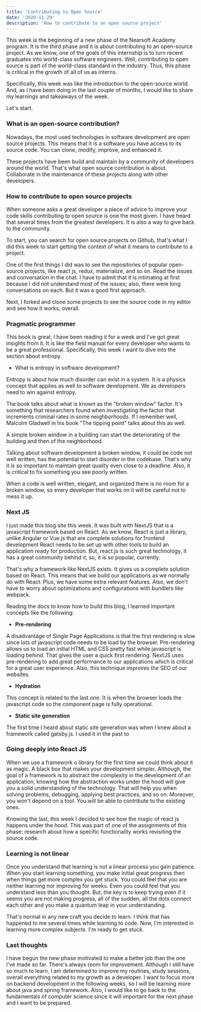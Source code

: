 ```yaml
---
title: 'Contributing to Open Source'
date: '2020-11-29'
description: 'How to contribute to an open source project'
---
```


This week is the beginning of a new phase of the Nearsoft Academy program. It is the third phase and it is about contributing to an open-source project. As we know, one of the goals of this internship is to turn recent graduates into world-class software engineers. Well, contributing to open source is part of the world-class standard in the industry. Thus, this phase is critical in the growth of all of us as interns.

Specifically, this week was like the introduction to the open-source world. And, as I have been doing in the last couple of months, I would like to share my learnings and takeaways of the week.

Let's start.

### **What is an open-source contribution?**

Nowadays, the most used technologies in software development are open source projects. This means that it is a software you have access to its source code. You can clone, modify, improve, and enhanced it.

These projects have been build and maintain by a community of developers around the world. That's what open source contribution is about. Collaborate in the maintenance of these projects along with other developers.

### **How to contribute to open source projects**

When someone asks a great developer a piece of advice to improve your code skills contributing to open source is one the most given. I have heard that several times from the greatest developers. It is also a way to give back to the community.

To start, you can search for open source projects on Github, that's what I did this week to start getting the context of what it means to contribute to a project.

One of the first things I did was to see the repositories of popular open-source projects, like react js, redux, materialize, and so on. Read the issues and conversation in the chat. I have to admit that it is intimating at first because I did not understand most of the issues; also, there were long conversations on each. But it was a good first approach.

Next, I forked and clone some projects to see the source code in my editor and see how it works, overall.

### **Pragmatic programmer**

This book is great, I have been reading it for a week and I've got great insights from it. It is like the field manual for every developer who wants to be a great professional. Specifically, this week I want to dive into the section about entropy.

- What is entropy in software development?

Entropy is about how much disorder can exist in a system. It is a physics concept that applies as well to software development. We as developers need to win against entropy.

The book talks about what is known as the "broken window" factor. It's something that researchers found when investigating the factor that increments criminal rates in some neighborhoods. If I remember well, Malcolm Gladwell in his book "The tipping point" talks about this as well.

A simple broken window in a building can start the deteriorating of the building and then of the neighborhood.

Talking about software development a broken window, it could be code not well written, has the potential to start disorder in the codebase. That's why it is so important to maintain great quality even close to a deadline. Also, it is critical to fix something you see poorly written.

When a code is well written, elegant, and organized there is no room for a broken window, so every developer that works on it will be careful not to mess it up.

### **Next JS**

I just made this blog site this week. It was built with NextJS that is a javascript framework based on React. As we know, React is just a library, unlike Angular or Vue.js that are complete solutions for frontend development React needs to be set up with other tools to build an application ready for production. But, react.js is such great technology, it has a great community behind it, so, it is so popular, currently.

That's why a framework like NextJS exists. It gives us a complete solution based on React. This means that we build our applications as we normally do with React. Plus, we have some extra relevant features. Also, we don't have to worry about optimizations and configurations with bundlers like webpack.

Reading the docs to know how to build this blog, l learned important concepts like the following:

- **Pre-rendering**

A disadvantage of Single Page Applications is that the first rendering is slow since lots of javascript code needs to be load by the browser. Pre-rendering allows us to load an initial HTML and CSS pretty fast while javascript is loading behind. That gives the user a quick first rendering. NextJS uses pre-rendering to add great performance to our applications which is critical for a great user experience. Also, this technique improves the SEO of our websites.

- **Hydration**

This concept is related to the last one. It is when the browser loads the javascript code so the component page is fully operational.

- **Static site generation**

The first time I heard about static site generation was when I knew about a framework called gatsby.js. I used it in the past to

### **Going deeply into React JS**

When we use a framework o library for the first time we could think about it as magic. A black box that makes your development simpler. Although, the goal of a framework is to abstract the complexity in the development of an application, knowing how the abstraction works under the hood will give you a solid understanding of the technology. That will help you when solving problems, debugging, applying best practices, and so on. Moreover, you won't depend on a tool. You will be able to contribute to the existing ones.

Knowing the last, this week I decided to see how the magic of react js happens under the hood. This was part of one of the assignments of this phase: research about how a specific functionality works revisiting the source code.

### **Learning is not linear**

Once you understand that learning is not a linear process you gain patience. When you start learning something, you make initial great progress then when things get more complex you get stuck. You could feel that you are neither learning nor improving for weeks. Even you could feel that you understand less than you thought. But, the key is to keep trying even if it seems you are not making progress, all of the sudden, all the dots connect each other and you make a quantum leap in your understanding.

That's normal in any new craft you decide to learn. I think that has happened to me several times while learning to code. Now, I'm interested in learning more complex subjects. I'm ready to get stuck.

### **Last thoughts**

I have begun the new phase motivated to make a better job than the one I've made so far. There's always room for improvement. Although I still have so much to learn, I am determined to improve my routines, study sessions, overall everything related to my growth as a developer. I want to focus more on backend development in the following weeks, so I will be learning more about java and spring framework. Also, I would like to go back to the fundamentals of computer science since it will important for the next phase and I want to be prepared.